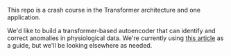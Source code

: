 This repo is a crash course in the Transformer architecture and one application.

We'd like to build a transformer-based autoencoder that can identify and correct anomalies in physiological data.
We're currently using [this article](https://medium.com/@moussab.orabi/enable-transformers-with-anomaly-detection-in-high-order-multivariate-time-series-data-509a5df39151) as a guide, but we'll be looking elsewhere as needed.